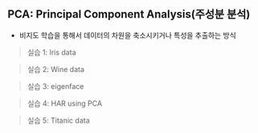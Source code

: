 ## PCA: Principal Component Analysis(주성분 분석)
- 비지도 학습을 통해서 데이터의 차원을 축소시키거나 특성을 추출하는 방식 

> 실습 1: Iris data

> 실습 2: Wine data

> 실습 3: eigenface

> 실습 4: HAR using PCA

> 실습 5: Titanic data
